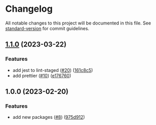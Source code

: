 # Changelog

All notable changes to this project will be documented in this file. See [standard-version](https://github.com/conventional-changelog/standard-version) for commit guidelines.

## [1.1.0](https://github.com/OperationMonkey/common-core-js/compare/lint-staged-config-core/v1.0.0...lint-staged-config-core/v1.1.0) (2023-03-22)

### Features

- add jest to lint-staged ([#20](https://github.com/OperationMonkey/common-core-js/issues/20)) ([161c8c5](https://github.com/OperationMonkey/common-core-js/commit/161c8c500cec47f2f3092ad563ed3433b43d3894))
- add prettier ([#10](https://github.com/OperationMonkey/common-core-js/issues/10)) ([e176760](https://github.com/OperationMonkey/common-core-js/commit/e1767608c26c72da98edbef949c1b7bafe72f23c))

## 1.0.0 (2023-02-20)

### Features

- add new packages ([#8](https://github.com/OperationMonkey/common-core-js/issues/8)) ([975d912](https://github.com/OperationMonkey/common-core-js/commit/975d91275691f2633be28bbcb7a83507ccec809b))
